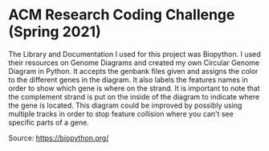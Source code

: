 # ACM Research Coding Challenge (Spring 2021)

The Library and Documentation I used for this project was Biopython. I used their resources on Genome Diagrams and created my own Circular Genome Diagram in Python. It accepts the genbank files given and assigns the color to the different genes in the diagram. It also labels the features names in order to show which gene is where on the strand. It is important to note that the complement strand is put on the inside of the diagram to indicate where the gene is located. 
This diagram could be improved by possibly using multiple tracks in order to stop feature collision where you can't see specific parts of a gene.

Source: https://biopython.org/
